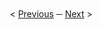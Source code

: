 <div display="flex" align="right" >
   </br></br>
   &lt;
   <a href="./1-style-guidelines.md">Previous</a>
   &boxh;
   <a href="./3-landing-page-ui-design.md">Next</a>
   &gt;
   </br></br>
</div>
